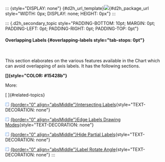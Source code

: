 ::: {style="DISPLAY: none"}
[](ms-xhelp:///?Id=d2h_url_template){#d2h_url_template}![](!package_url!){#d2h_package_url style="WIDTH: 0px; DISPLAY: none; HEIGHT: 0px"}
:::

::: {.d2h_secondary_topic style="PADDING-BOTTOM: 10pt; MARGIN: 0pt; PADDING-LEFT: 0pt; PADDING-RIGHT: 0pt; PADDING-TOP: 0pt"}
#### Overlapping Labels {#overlapping-labels style="tab-stops: 0pt"}

 

This section elaborates on the various features available in the Chart which can avoid overlapping of axis labels. It has the following sections.

**[]{style="COLOR: #15428b"}** 

More:

[ ]{#related-topics}

[![](button.gif){border="0" align="absMiddle"}Intersecting Labels](ms-xhelp:///?Id=f1cab5d1-8a9f-4083-b6b6-9e6b40e2eca3){style="TEXT-DECORATION: none"}

[![](button.gif){border="0" align="absMiddle"}Edge Labels Drawing Modes](ms-xhelp:///?Id=b2df394d-0f8a-4779-8d45-1e731183827d){style="TEXT-DECORATION: none"}

[![](button.gif){border="0" align="absMiddle"}Hide Partial Labels](ms-xhelp:///?Id=94a87ced-fe3c-46f0-9dc0-afcc725c0bc7){style="TEXT-DECORATION: none"}

[![](button.gif){border="0" align="absMiddle"}Label Rotate Angle](ms-xhelp:///?Id=7fc8e910-8297-4248-9647-0ff3824320b9){style="TEXT-DECORATION: none"}
:::
